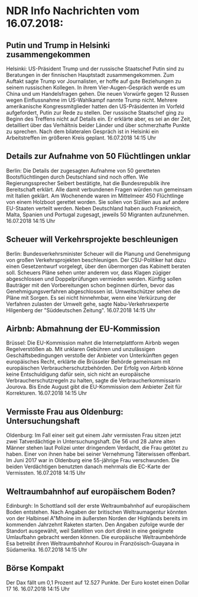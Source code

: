 # NDR Info Nachrichten vom 16.07.2018:


## Putin und Trump in Helsinki zusammengekommen
Helsinki: US-Präsident Trump und der russische Staatschef Putin sind zu Beratungen in der finnischen Hauptstadt zusammengekommen. Zum Auftakt sagte Trump vor Journalisten, er hoffe auf gute Beziehungen zu seinem russischen Kollegen. In ihrem Vier-Augen-Gespräch werde es um China und um Handelsfragen gehen. Die neuen Vorwürfe gegen 12 Russen wegen Einflussnahme im US-Wahlkampf nannte Trump nicht. Mehrere amerikanische Kongressmitglieder hatten den US-Präsidenten im Vorfeld aufgefordert, Putin zur Rede zu stellen. Der russische Staatschef ging zu Beginn des Treffens nicht auf Details ein. Er erklärte aber, es sei an der Zeit, detailliert über das Verhältnis beider Länder und über schmerzhafte Punkte zu sprechen. Nach dem bilateralen Gespräch ist in Helsinki ein Arbeitstreffen im größeren Kreis geplant. 16.07.2018 14:15 Uhr 

## Details zur Aufnahme von 50 Flüchtlingen unklar
Berlin: Die Details der zugesagten Aufnahme von 50 geretteten Bootsflüchtlingen durch Deutschland sind noch offen. Wie Regierungssprecher Seibert bestätigte, hat die Bundesrepublik ihre Bereitschaft erklärt. Alle damit verbundenen Fragen würden nun gemeinsam mit Italien geklärt. Am Wochenende waren im Mittelmeer 450 Flüchtlinge von einem Holzboot gerettet worden. Sie sollen von Sizilien aus auf andere EU-Staaten verteilt werden. Neben Deutschland haben auch Frankreich, Malta, Spanien und Portugal zugesagt, jeweils 50 Migranten aufzunehmen. 16.07.2018 14:15 Uhr 

## Scheuer will Verkehrsprojekte beschleunigen
Berlin: Bundesverkehrsminister Scheuer will die Planung und Genehmigung von großen Verkehrsprojekten beschleunigen. Der CSU-Politiker hat dazu einen Gesetzentwurf vorgelegt, über den übermorgen das Kabinett beraten soll. Scheuers Pläne sehen unter anderem vor, dass Klagen zügiger abgeschlossen und Doppelprüfungen vermieden werden. Künftig sollen Bauträger mit den Vorbereitungen schon beginnen dürfen, bevor das Genehmigungsverfahren abgeschlossen ist. Umweltschützer sehen die Pläne mit Sorgen. Es sei nicht hinnehmbar, wenn eine Verkürzung der Verfahren zulasten der Umwelt gehe, sagte Nabu-Verkehrsexperte Hilgenberg der "Süddeutschen Zeitung". 16.07.2018 14:15 Uhr 

## Airbnb: Abmahnung der EU-Kommission
Brüssel: Die EU-Kommission mahnt die Internetplattform Airbnb wegen Regelverstößen ab. Mit unklaren Gebühren und unzulässigen Geschäftsbedingungen verstoße der Anbieter von Unterkünften gegen europäisches Recht, erklärte die Brüsseler Behörde gemeinsam mit europäischen Verbraucherschutzbehörden. Der Erfolg von Airbnb könne keine Entschuldigung dafür sein, sich nicht an europäische Verbraucherschutzregeln zu halten, sagte die Verbraucherkommissarin Jourova. Bis Ende August gibt die EU-Kommission dem Anbieter Zeit für Korrekturen. 16.07.2018 14:15 Uhr 

## Vermisste Frau aus Oldenburg: Untersuchungshaft
Oldenburg: Im Fall einer seit gut einem Jahr vermissten Frau sitzen jetzt zwei Tatverdächtige in Untersuchungshaft. Die 56 und 28 Jahre alten Männer stehen laut Polizei unter dringendem Verdacht, die Frau getötet zu haben. Einer von ihnen habe bei seiner Vernehmung Täterwissen offenbart. Im Juni 2017 war in Oldenburg eine 55-jährige Frau verschwunden. Die beiden Verdächtigen benutzten danach mehrmals die EC-Karte der Vermissten. 16.07.2018 14:15 Uhr 

## Weltraumbahnhof auf europäischem Boden?
Edinburgh: In Schottland soll der erste Weltraumbahnhof auf europäischem Boden entstehen. Nach Angaben der britischen Weltraumagentur könnten von der Halbinsel A"Mhoine im äußersten Norden der Highlands bereits im kommenden Jahrzehnt Raketen starten. Den Angaben zufolge wurde der Standort ausgewählt, weil Satelliten von dort direkt in eine geeignete Umlaufbahn gebracht werden können. Die europäische Weltraumbehörde Esa betreibt ihren Weltraumbahnhof Kourou in Französisch-Guayana in Südamerika. 16.07.2018 14:15 Uhr 

## Börse Kompakt
Der Dax fällt um 0,1 Prozent auf 12.527 Punkte. Der Euro kostet einen Dollar 17 16. 16.07.2018 14:15 Uhr 
